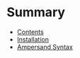 # Summary

* [Contents](README.md)
* [Installation](installation.md)
* [Ampersand Syntax](.syntax/syntaxmd.md)

